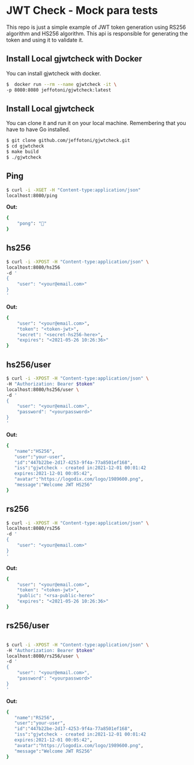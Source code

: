 # JWT Check - Mock para tests 

This repo is just a simple example of JWT token generation using RS256 algorithm and HS256 algorithm. 
This api is responsible for generating the token and using it to validate it.

## Install Local gjwtcheck with Docker
You can install gjwtcheck with docker.
```bash
$  docker run --rm --name gjwtcheck -it \
-p 8080:8080 jeffotoni/gjwtcheck:latest
```
## Install Local gjwtcheck
You can clone it and run it on your local machine. Remembering that you have to have Go installed.
```bash
$ git clone github.com/jeffotoni/gjwtcheck.git
$ cd gjwtcheck
$ make build 
$ ./gjwtcheck
```
## Ping
```bash
$ curl -i -XGET -H "Content-type:application/json" 
localhost:8080/ping
```

**Out:**
```bash
{
    "pong": "🏓"
}
```

## hs256
```bash
$ curl -i -XPOST -H "Content-type:application/json" \
localhost:8080/hs256
-d '
{
    "user": "<your@email.com>"
}
'
```

**Out:**
```bash
{
    "user": "<your@email.com>",
    "token": "<token-jwt>",
    "secret": "<secret-hs256-here>",
    "expires": "<2021-05-26 10:26:36>"
}
```

## hs256/user
```bash
$ curl -i -XPOST -H "Content-type:application/json" \
-H "Authorization: Bearer $token" 
localhost:8080/hs256/user \
-d '
{
    "user": "<your@email.com>",
    "password": "<yourpassword>"
}
'
```

**Out:**
```bash
{
   "name":"HS256",
   "user":"your-user",
   "id":"447b22be-2d17-4253-9f4a-77a8501ef168",
   "iss":"gjwtcheck - created in:2021-12-01 00:01:42 
   expires:2021-12-01 00:05:42",
   "avatar":"https://logodix.com/logo/1989600.png",
   "message":"Welcome JWT HS256"
}
```

## rs256
```bash
$ curl -i -XPOST -H "Content-type:application/json" \
localhost:8080/rs256
-d '
{
    "user": "<your@email.com>"
}
'
```

**Out:**
```bash
{
    "user": "<your@email.com>",
    "token": "<token-jwt>",
    "public": "<rsa-public-here>"
    "expires": "<2021-05-26 10:26:36>"
}
```

## rs256/user
```bash

$ curl -i -XPOST -H "Content-type:application/json" \
-H "Authorization: Bearer $token" 
localhost:8080/rs256/user \
-d '
{
    "user": "<your@email.com>",
    "password": "<yourpassword>"
}
'
```

**Out:**
```bash
{
   "name":"RS256",
   "user":"your-user",
   "id":"447b22be-2d17-4253-9f4a-77a8501ef168",
   "iss":"gjwtcheck - created in:2021-12-01 00:01:42 
   expires:2021-12-01 00:05:42",
   "avatar":"https://logodix.com/logo/1989600.png",
   "message":"Welcome JWT RS256"
}
```
